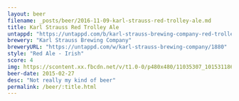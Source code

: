 ```yaml
---
layout: beer
filename: _posts/beer/2016-11-09-karl-strauss-red-trolley-ale.md
title: Karl Strauss Red Trolley Ale
untappd: "https://untappd.com/b/karl-strauss-brewing-company-red-trolley-ale/1291"
brewery: "Karl Strauss Brewing Company"
breweryURL: "https://untappd.com/w/karl-strauss-brewing-company/1880"
style: "Red Ale - Irish"
score: 4
img: https://scontent.xx.fbcdn.net/v/t1.0-0/p480x480/11035307_10153118666928745_8142017152048186664_n.jpg?oh=e50e6999f56deb1e7991af9a70e2dc68&oe=5907E2E3
beer-date: 2015-02-27
desc: "Not really my kind of beer"
permalink: /beer/:title.html
---
```

